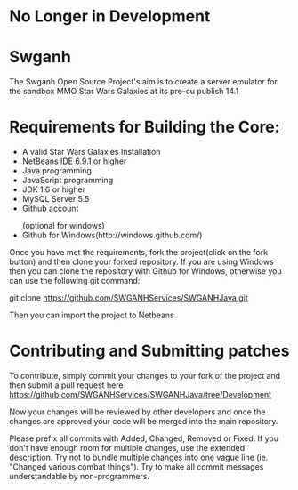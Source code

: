 # No Longer in Development
Swganh
=========================
The Swganh Open Source Project's aim is to create a server emulator for the sandbox MMO Star Wars Galaxies at its pre-cu publish 14.1 



Requirements for Building the Core:
=========================
<ul>
<li>A valid Star Wars Galaxies Installation</li>
<li>NetBeans IDE 6.9.1 or higher</li>
<li>Java programming</li>
<li>JavaScript programming</li>
<li>JDK 1.6 or higher</li>
<li>MySQL Server 5.5</li>
<li>Github account</li>
</ul>
<ul>
(optional for windows)
<li>Github for Windows(http://windows.github.com/)</li>
</ul>
Once you have met the requirements, fork the project(click on the fork button) and then clone your forked repository. If you are using Windows then you can clone the repository with Github for Windows, otherwise you can use the following git command:

git clone https://github.com/SWGANHServices/SWGANHJava.git

Then you can import the project to Netbeans

Contributing and Submitting patches
=========================
To contribute, simply commit your changes to your fork of the project and then submit a pull request here
https://github.com/SWGANHServices/SWGANHJava/tree/Development

Now your changes will be reviewed by other developers and once the changes are approved your code will be merged into the main repository.

Please prefix all commits with Added, Changed, Removed or Fixed. If you don't have enough room for multiple changes, use the extended description. Try not to bundle multiple changes into one vague line (ie. "Changed various combat things"). Try to make all commit messages understandable by non-programmers.
